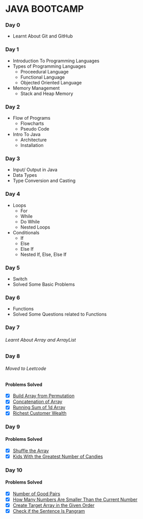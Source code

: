 # JAVA BOOTCAMP
### Day 0
 * Learnt About Git and GitHub
### Day 1
 * Introduction To Programming Languages
 * Types of Programming Languages
     * Proceedural Language
     * Functional  Language
     * Objected Oriented Language
 * Memory Management 
     * Stack and Heap Memory
### Day 2
 * Flow of Programs 
     * Flowcharts 
     * Pseudo Code
 * Intro To Java
    * Architecture
    * Installation
### Day 3
 * Input/ Output in Java
 * Data Types
 * Type Conversion and Casting
### Day 4
* Loops
    * For
    * While
    * Do While 
    * Nested Loops
 * Conditionals 
    * If
    * Else
    * Else If
    * Nested If, Else, Else If
### Day 5
* Switch
* Solved Some Basic Problems

### Day 6
* Functions
* Solved Some Questions related to Functions

### Day 7
###### Learnt About Array and ArrayList

### Day 8
###### Moved to Leetcode
#### Problems Solved
- [x] [Build Array from Permutation](https://leetcode.com/problems/build-array-from-permutation/)
- [x] [Concatenation of Array](https://leetcode.com/problems/concatenation-of-array/)
- [x] [Running Sum of 1d Array](https://leetcode.com/problems/running-sum-of-1d-array/)
- [x] [Richest Customer Wealth](https://leetcode.com/problems/richest-customer-wealth/)

### Day 9
#### Problems Solved
- [x] [Shuffle the Array](https://leetcode.com/problems/shuffle-the-array/)
- [x] [Kids With the Greatest Number of Candies](https://leetcode.com/problems/kids-with-the-greatest-number-of-candies/)

### Day 10
#### Problems Solved
- [x] [Number of Good Pairs](https://leetcode.com/problems/number-of-good-pairs/)
- [x] [How Many Numbers Are Smaller Than the Current Number](https://leetcode.com/problems/how-many-numbers-are-smaller-than-the-current-number/)
- [x] [Create Target Array in the Given Order](https://leetcode.com/problems/create-target-array-in-the-given-order/)
- [x] [Check if the Sentence Is Pangram](https://leetcode.com/problems/check-if-the-sentence-is-pangram/)
